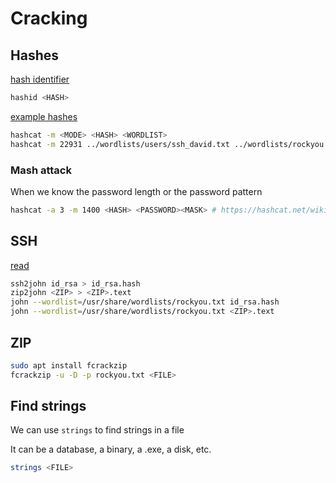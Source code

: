 # Cracking

## Hashes

[hash identifier](https://hashes.com/en/tools/hash_identifier)

```bash
hashid <HASH>
```

[example hashes](https://hashcat.net/wiki/doku.php?id=example_hashes)

```bash
hashcat -m <MODE> <HASH> <WORDLIST>
hashcat -m 22931 ../wordlists/users/ssh_david.txt ../wordlists/rockyou.txt
```

### Mash attack

When we know the password length or the password pattern

```bash
hashcat -a 3 -m 1400 <HASH> <PASSWORD><MASK> # https://hashcat.net/wiki/doku.php?id=mask_attack
```

## SSH

[read](https://robertholdsworthsecurity.medium.com/how-to-crack-an-ssh-private-key-passphrase-ab7dd1583178)

```bash
ssh2john id_rsa > id_rsa.hash
zip2john <ZIP> > <ZIP>.text
john --wordlist=/usr/share/wordlists/rockyou.txt id_rsa.hash
john --wordlist=/usr/share/wordlists/rockyou.txt <ZIP>.text
```

## ZIP

```bash
sudo apt install fcrackzip
fcrackzip -u -D -p rockyou.txt <FILE>
```

## Find strings

We can use `strings` to find strings in a file

It can be a database, a binary, a .exe, a disk, etc.

```bash
strings <FILE>
```